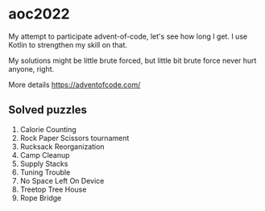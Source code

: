 # aoc2022
My attempt to participate advent-of-code, let's see how long I get.
I use Kotlin to strengthen my skill on that.

My solutions might be little brute forced, but little bit brute force never hurt anyone, right.

More details https://adventofcode.com/

## Solved puzzles
1. Calorie Counting
2. Rock Paper Scissors tournament
3. Rucksack Reorganization
4. Camp Cleanup
5. Supply Stacks
6. Tuning Trouble
7. No Space Left On Device 
8. Treetop Tree House
9. Rope Bridge

